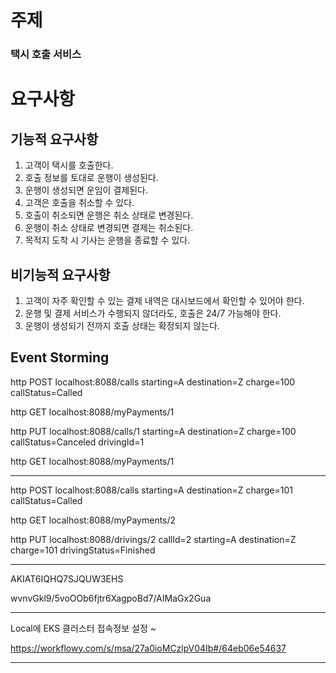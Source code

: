 <h1>주제</h1>
<h3>택시 호출 서비스</h3>

<h1>요구사항</h1>
<h2>기능적 요구사항</h2>

1. 고객이 택시를 호출한다.
1. 호출 정보를 토대로 운행이 생성된다.
1. 운행이 생성되면 운임이 결제된다.
1. 고객은 호출을 취소할 수 있다.
1. 호출이 취소되면 운행은 취소 상태로 변경된다.
1. 운행이 취소 상태로 변경되면 결제는 취소된다.
1. 목적지 도착 시 기사는 운행을 종료할 수 있다.

<h2>비기능적 요구사항</h2>

1. 고객이 자주 확인할 수 있는 결제 내역은 대시보드에서 확인할 수 있어야 한다.
1. 운행 및 결제 서비스가 수행되지 않더라도, 호출은 24/7 가능해야 한다.
1. 운행이 생성되기 전까지 호출 상태는 확정되지 않는다.

<h2>Event Storming</h2>



http POST localhost:8088/calls starting=A destination=Z charge=100 callStatus=Called

http GET localhost:8088/myPayments/1

http PUT localhost:8088/calls/1 starting=A destination=Z charge=100 callStatus=Canceled drivingId=1

http GET localhost:8088/myPayments/1

----

http POST localhost:8088/calls starting=A destination=Z charge=101 callStatus=Called

http GET localhost:8088/myPayments/2

http PUT localhost:8088/drivings/2 callId=2 starting=A destination=Z charge=101 drivingStatus=Finished

----

AKIAT6IQHQ7SJQUW3EHS

wvnvGkl9/5voOOb6fjtr6XagpoBd7/AIMaGx2Gua

----

Local에 EKS 클러스터 접속정보 설정 ~

https://workflowy.com/s/msa/27a0ioMCzlpV04Ib#/64eb06e54637

----

